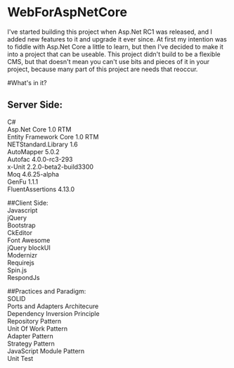 # WebForAspNetCore
I've started building this project when Asp.Net RC1 was released, and I added new features to it and upgrade it ever since. At first my intention was to fiddle with Asp.Net Core a little to learn, but then I've decided to make it into a project that can be useable. This project didn't build to be a flexible CMS, but that doesn't mean you can't use bits and pieces of it in your project, because many part of this project are needs that reoccur.

#What's in it?  

## Server Side:  
C#  
Asp.Net Core 1.0 RTM  
Entity Framework Core 1.0 RTM  
NETStandard.Library 1.6  
AutoMapper 5.0.2  
Autofac 4.0.0-rc3-293  
x-Unit 2.2.0-beta2-build3300  
Moq 4.6.25-alpha  
GenFu 1.1.1  
FluentAssertions 4.13.0  

##Client Side:  
Javascript  
jQuery  
Bootstrap  
CkEditor  
Font Awesome  
jQuery blockUI  
Modernizr  
Requirejs  
Spin.js  
RespondJs  

##Practices and Paradigm:  
SOLID  
Ports and Adapters Architecure  
Dependency Inversion Principle  
Repository Pattern  
Unit Of Work Pattern  
Adapter Pattern  
Strategy Pattern  
JavaScript Module Pattern  
Unit Test  
